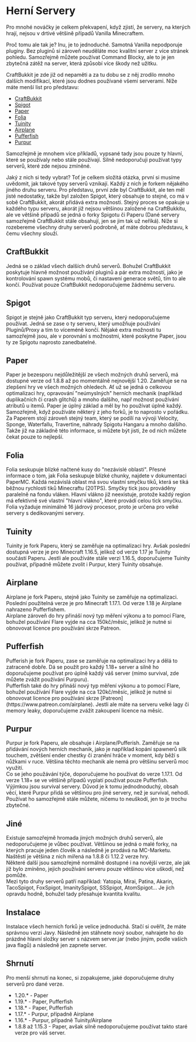 # Herní Servery
Pro mnohé nováčky je celkem překvapení, když zjistí, že servery, na kterých hrají, nejsou v drtivé většině případů Vanilla Minecraftem. 

Proč tomu ale tak je? Inu, je to jednoduché. Samotná Vanilla nepodporuje pluginy. Bez pluginů si zároveň neuděláte moc kvalitní server z více stránek pohledu. Samozřejmě můžete používat Command Blocky, ale to je jen zbytečná zátěž na server, která způsobí více škody než užitku.

CraftBukkit je zde již od nepaměti a za tu dobu se z něj zrodilo mnoho dalších modifikací, které jsou dodnes používané všemi serverami. Níže máte menší list pro představu:

- [CraftBukkit](https://getbukkit.org/download/craftbukkit)
- [Spigot](https://getbukkit.org/download/spigot)
- [Paper](https://papermc.io/software/paper)
- [Folia](https://papermc.io/software/folia)
- [Tuinity](https://github.com/Tuinity/Tuinity)
- [Airplane](https://github.com/TECHNOVE/Airplane)
- [Pufferfish](https://pufferfish.host/downloads)
- [Purpur](https://purpurmc.org/downloads)

Samozřejmě je mnohem více příkladů, vypsané tady jsou pouze ty hlavní, které se používaly nebo stále používají. Silně nedoporučuji používat typy serverů, které zde nejsou zmíněné.

Jaký z nich si tedy vybrat? Toť je celkem složitá otázka, první si musíme uvědomit, jak takové typy serverů vznikají. Každý z nich je forkem nějakého jiného druhu serveru. Pro představu, první zde byl CraftBukkit, ale ten měl jisté nedostatky, takže byl založen Spigot, který obsahuje to stejné, co má v sobě CraftBukkit, akorát přidává extra možnosti. Stejný proces se opakuje u každého typu serveru, akorát již nejsou většinou založené na CraftBukkitu, ale ve většině případů se jedná o forky Spigotu či Paperu (Dané servery samozřejmě CraftBukkit stále obsahují, jen se jim tak už neříká). Níže si rozebereme všechny druhy serverů podrobně, ať máte dobrou představu, k čemu všechny slouží. 




<h2>CraftBukkit</h2>
Jedná se o základ všech dalších druhů serverů. Bohužel CraftBukkit poskytuje hlavně možnost používání pluginů a pár extra možností, jako je kontrolování spawn systému mobů, či nastavení generace světů, tím to ale končí. Používat pouze CraftBukkit nedoporučujeme žádnému serveru.

<h2>Spigot</h2>
Spigot je stejně jako CraftBukkit typ serveru, který nedoporučujeme používat. Jedná se zase o ty serveru, který umožňuje používání Pluginů/Proxy a tím to víceméně končí. Nějaké extra možnosti tu samozřejmě jsou, ale v porovnání s možnostmi, které poskytne Paper, jsou ty ze Spigotu naprosto zanedbatelné.

<h2>Paper</h2>
Paper je bezesporu nejdůležitější ze všech možných druhů serverů, má dostupné verze od 1.8.8 až po momentálně nejnovější 1.20. Zaměřuje se na zlepšení hry ve všech možných ohledech. Ať už se jedná o celkovou optimalizaci hry, opravování "neúmyslných" herních mechanik (například duplikačních či crash glitchů) a mnoho dalšího, např možnost používání atributů u itemů. Paper je úplný základ a měl by ho používat úplně každý. Samozřejmě, když používáte některý z jeho forků, je to naprosto v pořádku. <br>
Za Paperem stojí zároveň stejný team, který se podílí na vývoji Velocity, Sponge, Waterfallu, Travertine, náhrady Spigotu Hangaru a mnoho dalšího. Takže již na základně této informace, si můžete být jisti, že od nich můžete čekat pouze to nejlepší.<br>

<h2>Folia</h2>
Folia seskupuje blízké načtené kusy do "nezávislé oblasti". Přesné informace o tom, jak Folia seskupuje blízké chunky, najdete v dokumentaci PaperMC. Každá nezávislá oblast má svou vlastní smyčku tiků, která se tiká běžnou rychlostí tiků Minecraftu (20TPS). Smyčky tick jsou prováděny paralelně na fondu vláken. Hlavní vlákno již neexistuje, protože každý region má efektivně své vlastní "hlavní vlákno", které provádí celou tick smyčku. Folia vyžaduje minimálně 16 jádrový procesor, proto je určena pro velké servery s dedikovanými servery.

<h2>Tuinity</h2>
Tuinity je fork Paperu, který se zaměřuje na optimalizaci hry. Avšak poslední dostupná verze je pro Minecraft 1.16.5, jelikož od verze 1.17 je Tuinity součástí Paperu. Jestli ale používáte stále verzi 1.16.5, doporučujeme Tuinity používat, případně můžete zvolit i Purpur, který Tuinity obsahuje.

<h2>Airplane</h2>
Airplane je fork Paperu, stejně jako Tuinity se zaměřuje na optimalizaci. Poslední použitelná verze je pro Minecraft 1.17.1. Od verze 1.18 je Airplane nahrazeno Pufferfishem.<br>
Airplane zároveň do hry přináší nový typ měření výkonu a to pomocí Flare, bohužel používání Flare vyjde na cca 150kč/měsíc, jelikož je nutné si obnovovat licence pro používání skrze Patreon.

<h2>Pufferfish</h2>
Pufferish je fork Paperu, zase se zaměřuje na optimalizaci hry a dělá to zatraceně dobře. Dá se použít pro každý 1.18+ server a silně ho doporučujeme používat pro úplně každý váš server (mimo survival, zde můžete zvážit používání Purpuru).<br>
Pufferfish také do hry přináší nový typ měření výkonu a to pomocí Flare, bohužel používání Flare vyjde na cca 120kč/měsíc, jelikož je nutné si obnovovat licence pro používání skrze [Patreon](https://www.patreon.com/airplane). Jestli ale máte na serveru velké lagy či memory leaky, doporučujeme zvážit zakoupení licence na měsíc.

<h2>Purpur</h2>
Purpur je fork Paperu, ale obsahuje i Airplane/Pufferish. Zaměřuje se na přidávání nových herních mechanik, jako je například kopání spawnerů silk touchem, zvětšení ender chestky či zranění hráče v moment, kdy běží s nůžkami v ruce. Většina těchto mechanik ale nemá pro většinu serverů moc využití. <br>
Co se jeho použávání týče, doporučujeme ho používat do verze 1.17.1. Od verze 1.18+ se ve většině případů vyplatí používat pouze Pufferfish. Výjimkou jsou survival servery. Důvod je k tomu jednodnoduchý, obsah věcí, které Purpur přidá se většinou pro jiné servery, než je survival, nehodí. Používat ho samozřejmě stále můžete, ničemu to neuškodí, jen to je trochu zbytečné.


<h2>Jiné</h2>
Existuje samozřejmě hromada jiných možných druhů serverů, ale nedoporučujeme je vůbec používat. Většinou se jedná o malé forky, na kterých pracuje jeden člověk a následně je prodává na MC-Marketu. Naštěstí je většina z nich mířená na 1.8.8 či 1.12.2 verze hry.<br>
Některé další jsou samozřejmě normálně dostupné i na novější verze, ale jak již bylo zmíněno, jejich používání serveru pouze většinou více uškodí, než pomůže.<br>
Mezi tyto druhy serverů patří například: Yatopia, Mirai, Patina, Akarin,  TacoSpigot, FoxSpigot, ImanitySpigot, SSSpigot, AtomSpigot... Je jich opravdu hodně, bohužel tady přesahuje kvantita kvalitu.

<h2>Instalace</h2>
Instalace všech herních forků je velice jednoduchá. Stačí si ověřit, že máte správnou verzi Javy. Následně jen stáhnete nový soubor, nahrajete ho do prázdné hlavní složky server s názvem server.jar (nebo jiným, podle vašich java flagů) a následně jen zapnete server.

<h2>Shrnutí</h2>
Pro menší shrnutí na konec, si zopakujeme, jaké doporučujeme druhy serverů pro dané verze.

- 1.20.* - Paper
- 1.19.* - Paper, Pufferfish
- 1.18.* - Paper, Pufferfish
- 1.17.* - Purpur, případně Airplane
- 1.16.* - Purpur, případně Tuinity/Airplane
- 1.8.8 až 1.15.3 - Paper, avšak silně nedoporučujeme používat takto staré verze pro váš server.
